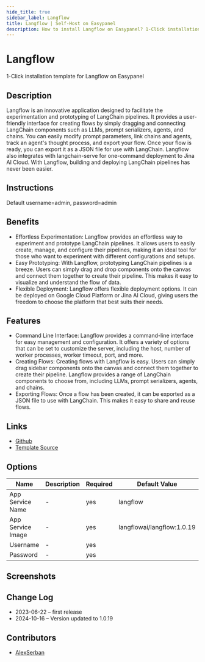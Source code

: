 ```yaml
---
hide_title: true
sidebar_label: Langflow
title: Langflow | Self-Host on Easypanel
description: How to install Langflow on Easypanel? 1-Click installation template for Langflow on Easypanel
---
```


<!-- generated -->

# Langflow

1-Click installation template for Langflow on Easypanel

## Description

Langflow is an innovative application designed to facilitate the experimentation and prototyping of LangChain pipelines. It provides a user-friendly interface for creating flows by simply dragging and connecting LangChain components such as LLMs, prompt serializers, agents, and chains. You can easily modify prompt parameters, link chains and agents, track an agent&#39;s thought process, and export your flow. Once your flow is ready, you can export it as a JSON file for use with LangChain. Langflow also integrates with langchain-serve for one-command deployment to Jina AI Cloud. With Langflow, building and deploying LangChain pipelines has never been easier.

## Instructions

Default username=admin, password=admin

## Benefits

- Effortless Experimentation: Langflow provides an effortless way to experiment and prototype LangChain pipelines. It allows users to easily create, manage, and configure their pipelines, making it an ideal tool for those who want to experiment with different configurations and setups.
- Easy Prototyping: With Langflow, prototyping LangChain pipelines is a breeze. Users can simply drag and drop components onto the canvas and connect them together to create their pipeline. This makes it easy to visualize and understand the flow of data.
- Flexible Deployment: Langflow offers flexible deployment options. It can be deployed on Google Cloud Platform or Jina AI Cloud, giving users the freedom to choose the platform that best suits their needs.

## Features

- Command Line Interface: Langflow provides a command-line interface for easy management and configuration. It offers a variety of options that can be set to customize the server, including the host, number of worker processes, worker timeout, port, and more.
- Creating Flows: Creating flows with Langflow is easy. Users can simply drag sidebar components onto the canvas and connect them together to create their pipeline. Langflow provides a range of LangChain components to choose from, including LLMs, prompt serializers, agents, and chains.
- Exporting Flows: Once a flow has been created, it can be exported as a JSON file to use with LangChain. This makes it easy to share and reuse flows.

## Links

- [Github](https://github.com/logspace-ai/langflow)
- [Template Source](https://github.com/easypanel-io/templates/tree/main/templates/langflow)

## Options

Name | Description | Required | Default Value
-|-|-|-
App Service Name | - | yes | langflow
App Service Image | - | yes | langflowai/langflow:1.0.19
Username | - | yes | 
Password | - | yes | 

## Screenshots


## Change Log

- 2023-06-22 – first release
- 2024-10-16 – Version updated to 1.0.19

## Contributors

- [AlexSerban](https://github.com/serban-alexandru)
